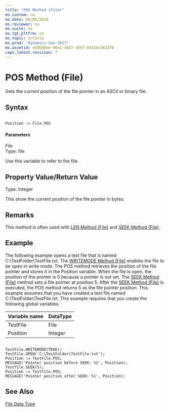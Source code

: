 ```yaml
---
title: "POS Method (File)"
ms.custom: na
ms.date: 06/05/2016
ms.reviewer: na
ms.suite: na
ms.tgt_pltfrm: na
ms.topic: article
ms.prod: "dynamics-nav-2017"
ms.assetid: eddb80ee-90a1-4657-a55f-b531bc363270
caps.latest.revision: 7
---
```

# POS Method (File)
Gets the current position of the file pointer in an ASCII or binary file.  
  
## Syntax  
  
```  
  
Position := File.POS  
```  
  
#### Parameters  
 *File*  
 Type: file  
  
 Use this variable to refer to the file.  
  
## Property Value/Return Value  
 Type: Integer  
  
 This show the current position of the file pointer in bytes.  
  
## Remarks  
 This method is often used with [LEN Method \(File\)](devenv-LEN-Method-File.md) and [SEEK Method \(File\)](devenv-SEEK-Method-File.md).  
  
## Example  
 The following example opens a text file that is named C:\\TestFolder\\TestFile.txt. The [WRITEMODE Method \(File\)](devenv-WRITEMODE-Method-File.md) enables the file to be open in write mode. The POS method retrieves the position of the file pointer and stores it in the Position variable. When the file is open, the position of the pointer is 0 because a pointer is not set. The [SEEK Method \(File\)](devenv-SEEK-Method-File.md) method sets a file pointer at position 5. After the [SEEK Method \(File\)](devenv-SEEK-Method-File.md) is executed, the POS method returns 5 as the file pointer position. This example assumes that you have created a text file named C:\\TestFolder\\TestFile.txt. This example requires that you create the following global variables.  
  
|Variable name|DataType|  
|-------------------|--------------|  
|TestFile|File|  
|Position|Integer|  
  
```  
  
TestFile.WRITEMODE(TRUE);  
TestFile.OPEN('C:\TestFolder\TestFile.txt');  
Position := TestFile.POS;  
MESSAGE('Pointer position before SEEK: %1', Position);  
Testfile.SEEK(5);  
Position := Testfile.POS;  
MESSAGE('Pointer position after SEEK: %1', Position);  
```  
  
## See Also  
 [File Data Type](File-Data-Type.md)